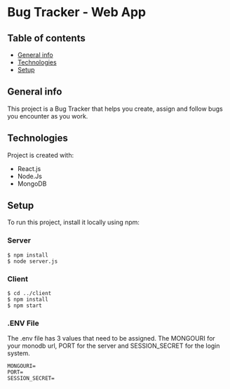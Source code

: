 # Bug Tracker - Web App

## Table of contents
* [General info](#general-info)
* [Technologies](#technologies)
* [Setup](#setup)

## General info
This project is a Bug Tracker that helps you create, assign and follow bugs you encounter as you work.
	
## Technologies
Project is created with:
* React.js
* Node.Js
* MongoDB
	
## Setup
To run this project, install it locally using npm:

### Server
```
$ npm install
$ node server.js
```

### Client
```
$ cd ../client
$ npm install
$ npm start
```

### .ENV File
The .env file has 3 values that need to be assigned. The MONGOURI for your monodb url, PORT for the server and SESSION_SECRET for the login system.

```
MONGOURI=
PORT=
SESSION_SECRET=
```
